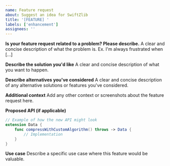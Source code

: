 ```yaml
---
name: Feature request
about: Suggest an idea for SwiftZlib
title: '[FEATURE] '
labels: ['enhancement']
assignees: ''
---
```


**Is your feature request related to a problem? Please describe.**
A clear and concise description of what the problem is. Ex. I'm always frustrated when [...]

**Describe the solution you'd like**
A clear and concise description of what you want to happen.

**Describe alternatives you've considered**
A clear and concise description of any alternative solutions or features you've considered.

**Additional context**
Add any other context or screenshots about the feature request here.

**Proposed API (if applicable)**
```swift
// Example of how the new API might look
extension Data {
    func compressWithCustomAlgorithm() throws -> Data {
        // Implementation
    }
}
```

**Use case**
Describe a specific use case where this feature would be valuable. 